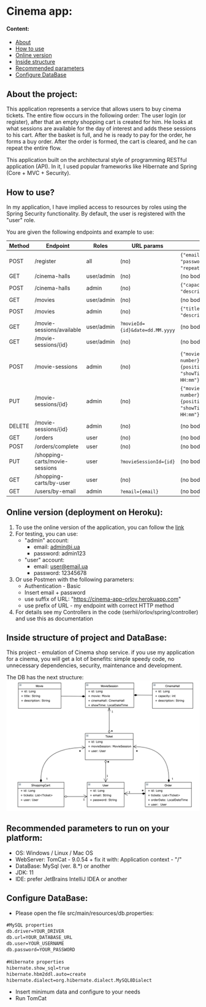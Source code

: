 # Cinema app:

<a id="content"></a>
#### Content:  
- [About](#about)
- [How to use](#how-to-use)
- [Online version](#heroku)
- [Inside structure](#structure)
- [Recommended parameters](#requires)
- [Configure DataBase](#configureDB)

<a id="about"></a>
## About the project:
This application represents a service that allows users to buy cinema tickets. 
The entire flow occurs in the following order: The user login (or register), 
after that an empty shopping cart is created for him. He looks at what sessions 
are available for the day of interest and adds these sessions to his cart. 
After the basket is full, and he is ready to pay for the order, he forms a buy order. 
After the order is formed, the cart is cleared, and he can repeat the entire flow. 


This application built on the architectural style of programming RESTful application (API).
In it, I used popular frameworks like Hibernate and Spring (Core + MVC + Security).

<a id="how-to-use"></a>
## How to use?
In my application, I have implied access to resources by roles using the Spring Security functionality. 
By default, the user is registered with the "user" role.

You are given the following endpoints and example to use:

Method | Endpoint | Roles | URL params | Body (JSON)
--- | --- | --- | --- | ---
POST | /register | all | (no) | ```{"email":"email@email.ua", "password":"12345678", "repeatPassword":"12345678"}```
GET | /cinema-halls | user/admin | (no) | (no body)
POST | /cinema-halls | admin | (no) | ```{"capacity":20, "description":"null"}```
GET | /movies | user/admin | (no) | (no body)
POST | /movies | admin | (no) | ```{"title":"not null", "description":"null"}```
GET | /movie-sessions/available | user/admin | ```?movieId={id}&date=dd.MM.yyyy``` | (no body)
GET | /movie-sessions/{id} | user/admin | (no) | (no body)
POST | /movie-sessions | admin | (no) | ```{"movieId":{positive number}, "cinemaHallId": {positive number}, "showTime": "dd.MM.yyyy HH:mm"}```
PUT | /movie-sessions/{id} | admin | (no) | ```{"movieId":{positive number}, "cinemaHallId": {positive number}, "showTime": "dd.MM.yyyy HH:mm"}```
DELETE | /movie-sessions/{id} | admin | (no) | (no body)
GET | /orders | user | (no) | (no body)
POST | /orders/complete | user | (no) | (no body)
PUT | /shopping-carts/movie-sessions | user | ```?movieSessionId={id}``` | (no body)
GET | /shopping-carts/by-user | user | (no) | (no body)
GET | /users/by-email | admin | ```?email={email}``` | (no body)


<a id="heroku"></a>
## Online version (deployment on Heroku):
1. To use the online version of the application, you can follow the [link](https://cinema-app-orlov.herokuapp.com/)
2. For testing, you can use: 
   - "admin" account: 
      * email: admin@i.ua 
      * password: admin123
   - "user" account:
      * email: user@email.ua
      * password: 12345678
4. Or use Postmen with the following parameters:
   - Authentication - Basic
   - Insert email + password
   - use suffix of URL: "https://cinema-app-orlov.herokuapp.com"
   - use prefix of URL - my endpoint with correct HTTP method
5. For details see my Controllers in the code (serhii/orlov/spring/controller) and use this as documentation


<a id="structure"></a>
## Inside structure of project and DataBase:
This project - emulation of Cinema shop service. if you use my application for a cinema, 
you will get a lot of benefits: simple speedy code, no unnecessary dependencies, security, maintenance and development. 

The DB has the next structure:
![CinemaAppStructure.png](CinemaAppStructure.png)


<a id="requires"></a>
## Recommended parameters to run on your platform:
- OS: Windows / Linux / Mac OS
- WebServer: TomCat - 9.0.54 + fix it with: Application context - "/"
- DataBase: MySql (ver. 8.*) or another 
- JDK: 11
- IDE: prefer JetBrains IntelliJ IDEA or another


<a id="configureDB"></a>
## Configure DataBase:
- Please open the file src/main/resources/db.properties:
```
#MySQL properties
db.driver=YOUR_DRIVER
db.url=YOUR_DATABASE_URL
db.user=YOUR_USERNAME
db.password=YOUR_PASSWORD

#Hibernate properties
hibernate.show_sql=true
hibernate.hbm2ddl.auto=create
hibernate.dialect=org.hibernate.dialect.MySQL8Dialect
```
- Insert minimum data and configure to your needs 
- Run TomCat
